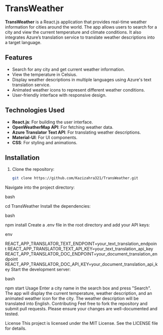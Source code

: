 # TransWeather

**TransWeather** is a React.js application that provides real-time weather information for cities around the world. The app allows users to search for a city and view the current temperature and climate conditions. It also integrates Azure’s translation service to translate weather descriptions into a target language.

## Features

- Search for any city and get current weather information.
- View the temperature in Celsius.
- Display weather descriptions in multiple languages using Azure's text translation service.
- Animated weather icons to represent different weather conditions.
- User-friendly interface with responsive design.

## Technologies Used

- **React.js**: For building the user interface.
- **OpenWeatherMap API**: For fetching weather data.
- **Azure Translator Text API**: For translating weather descriptions.
- **Material-UI**: For UI components.
- **CSS**: For styling and animations.

## Installation

1. Clone the repository:

   ```bash
   git clone https://github.com/Kazizahra321/TransWeather.git
Navigate into the project directory:

bash

cd TransWeather
Install the dependencies:

bash

npm install
Create a .env file in the root directory and add your API keys:

env

REACT_APP_TRANSLATOR_TEXT_ENDPOINT=your_text_translation_endpoint
REACT_APP_TRANSLATOR_TEXT_API_KEY=your_text_translation_api_key
REACT_APP_TRANSLATOR_DOC_ENDPOINT=your_document_translation_endpoint
REACT_APP_TRANSLATOR_DOC_API_KEY=your_document_translation_api_key
Start the development server:

bash

npm start
Usage
Enter a city name in the search box and press "Search".
The app will display the current temperature, weather description, and an animated weather icon for the city.
The weather description will be translated into English.
Contributing
Feel free to fork the repository and submit pull requests. Please ensure your changes are well-documented and tested.

License
This project is licensed under the MIT License. See the LICENSE file for details.


